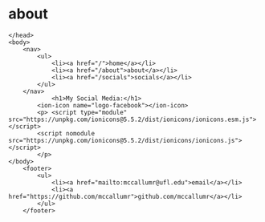 # about

<html>
	<head>
		<title>Rachel McCallum, Lvl. 1 Programmer</title>
		
	</head>
	<body>
		<nav>
    		<ul>
        		<li><a href="/">home</a></li>
	        	<li><a href="/about">about</a></li>
        		<li><a href="/socials">socials</a></li>
    		</ul>
		</nav>
        		<h1>My Social Media:</h1> 
			<ion-icon name="logo-facebook"></ion-icon>
			<p> <script type="module" src="https://unpkg.com/ionicons@5.5.2/dist/ionicons/ionicons.esm.js"></script>
			<script nomodule src="https://unpkg.com/ionicons@5.5.2/dist/ionicons/ionicons.js"></script>
			</p>
	</body>		
		<footer>
    		<ul>
        		<li><a href="mailto:mccallumr@ufl.edu">email</a></li>
        		<li><a href="https://github.com/mccallumr">github.com/mccallumr</a></li>
			</ul>
		</footer>
